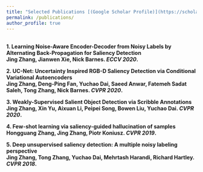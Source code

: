 ```yaml
---
title: "Selected Publications [(Google Scholar Profile)](https://scholar.google.com.au/citations?user=Qa1DMv8AAAAJ&hl=en)"
permalink: /publications/
author_profile: true
---
```

<br>
<b>1. Learning Noise-Aware Encoder-Decoder from Noisy Labels by Alternating Back-Propagation for Saliency Detection<br> 
<b>Jing Zhang</b>, Jianwen Xie, Nick Barnes.
<i>ECCV 2020</i>.

<b>2. UC-Net: Uncertainty Inspired RGB-D Saliency Detection via Conditional Variational Autoencoders <br> 
<b>Jing Zhang</b>, Deng-Ping Fan, Yuchao Dai, Saeed Anwar, Fatemeh Sadat Saleh, Tong Zhang, Nick Barnes.
<i>CVPR 2020</i>.

<b>3. Weakly-Supervised Salient Object Detection via Scribble Annotations <br> 
<b>Jing Zhang</b>, Xin Yu, Aixuan Li, Peipei Song, Bowen Liu, Yuchao Dai.
<i>CVPR 2020</i>.

<b>4. Few-shot learning via saliency-guided hallucination of samples <br> 
<b>Hongguang Zhang, Jing Zhang</b>, Piotr Koniusz.
<i>CVPR 2019</i>.

<b>5. Deep unsupervised saliency detection: A multiple noisy labeling perspective <br> 
<b>Jing Zhang</b>, Tong Zhang, Yuchao Dai, Mehrtash Harandi, Richard Hartley.
<i>CVPR 2018</i>.

